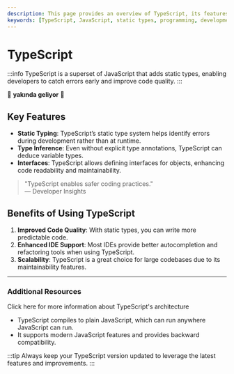 ```yaml
---
description: This page provides an overview of TypeScript, its features, and benefits for developers. TypeScript enhances JavaScript by adding static type definitions, making code more reliable and easier to maintain.
keywords: [TypeScript, JavaScript, static types, programming, development]
---
```


# TypeScript

:::info
TypeScript is a superset of JavaScript that adds static types, enabling developers to catch errors early and improve code quality.
:::

🚧 **yakında geliyor** 🚧

## Key Features

- **Static Typing**: TypeScript’s static type system helps identify errors during development rather than at runtime.
- **Type Inference**: Even without explicit type annotations, TypeScript can deduce variable types.
- **Interfaces**: TypeScript allows defining interfaces for objects, enhancing code readability and maintainability.

> "TypeScript enables safer coding practices."  
> — Developer Insights

## Benefits of Using TypeScript

1. **Improved Code Quality**: With static types, you can write more predictable code.
2. **Enhanced IDE Support**: Most IDEs provide better autocompletion and refactoring tools when using TypeScript.
3. **Scalability**: TypeScript is a great choice for large codebases due to its maintainability features.

---

### Additional Resources


Click here for more information about TypeScript's architecture

- TypeScript compiles to plain JavaScript, which can run anywhere JavaScript can run.
- It supports modern JavaScript features and provides backward compatibility.
  


:::tip
Always keep your TypeScript version updated to leverage the latest features and improvements.
:::